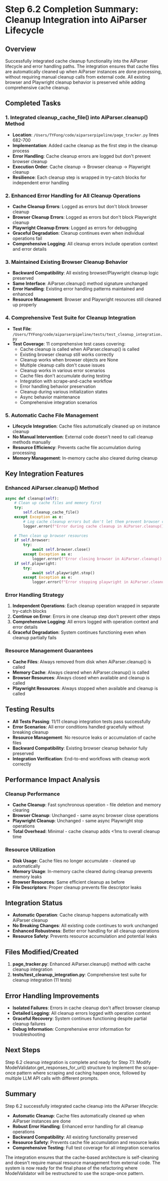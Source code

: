 # Step 6.2 Completion Summary: Cleanup Integration into AiParser Lifecycle

## Overview
Successfully integrated cache cleanup functionality into the AiParser lifecycle and error handling paths. The integration ensures that cache files are automatically cleaned up when AiParser instances are done processing, without requiring manual cleanup calls from external code. All existing browser and Playwright cleanup behavior is preserved while adding comprehensive cache cleanup.

## Completed Tasks

### 1. Integrated cleanup_cache_file() into AiParser.cleanup() Method
- **Location**: `/Users/TYFong/code/aiparserpipeline/page_tracker.py` lines 682-700
- **Implementation**: Added cache cleanup as the first step in the cleanup process
- **Error Handling**: Cache cleanup errors are logged but don't prevent browser cleanup
- **Execution Order**: Cache cleanup → Browser cleanup → Playwright cleanup
- **Resilience**: Each cleanup step is wrapped in try-catch blocks for independent error handling

### 2. Enhanced Error Handling for All Cleanup Operations
- **Cache Cleanup Errors**: Logged as errors but don't block browser cleanup
- **Browser Cleanup Errors**: Logged as errors but don't block Playwright cleanup
- **Playwright Cleanup Errors**: Logged as errors for debugging
- **Graceful Degradation**: Cleanup continues even when individual operations fail
- **Comprehensive Logging**: All cleanup errors include operation context and error details

### 3. Maintained Existing Browser Cleanup Behavior
- **Backward Compatibility**: All existing browser/Playwright cleanup logic preserved
- **Same Interface**: AiParser.cleanup() method signature unchanged
- **Error Handling**: Existing error handling patterns maintained and enhanced
- **Resource Management**: Browser and Playwright resources still cleaned up properly

### 4. Comprehensive Test Suite for Cleanup Integration
- **Test File**: `/Users/TYFong/code/aiparserpipeline/tests/test_cleanup_integration.py`
- **Test Coverage**: 11 comprehensive test cases covering:
  - Cache cleanup is called when AiParser.cleanup() is called
  - Existing browser cleanup still works correctly
  - Cleanup works when browser objects are None
  - Multiple cleanup calls don't cause issues
  - Cleanup works in various error scenarios
  - Cache files don't accumulate during testing
  - Integration with scrape-and-cache workflow
  - Error handling behavior preservation
  - Cleanup during various initialization states
  - Async behavior maintenance
  - Comprehensive integration scenarios

### 5. Automatic Cache File Management
- **Lifecycle Integration**: Cache files automatically cleaned up on instance cleanup
- **No Manual Intervention**: External code doesn't need to call cleanup methods manually
- **Resource Efficiency**: Prevents cache file accumulation during processing
- **Memory Management**: In-memory cache also cleared during cleanup

## Key Integration Features

### Enhanced AiParser.cleanup() Method
```python
async def cleanup(self):
    # Clean up cache files and memory first
    try:
        self.cleanup_cache_file()
    except Exception as e:
        # Log cache cleanup errors but don't let them prevent browser cleanup
        logger.error(f"Error during cache cleanup in AiParser.cleanup(): {type(e).__name__}: {e}")
    
    # Then clean up browser resources
    if self.browser:
        try:
            await self.browser.close()
        except Exception as e:
            logger.error(f"Error closing browser in AiParser.cleanup(): {type(e).__name__}: {e}")
    if self.playwright:
        try:
            await self.playwright.stop()
        except Exception as e:
            logger.error(f"Error stopping playwright in AiParser.cleanup(): {type(e).__name__}: {e}")
```

### Error Handling Strategy
1. **Independent Operations**: Each cleanup operation wrapped in separate try-catch blocks
2. **Continue on Error**: Errors in one cleanup step don't prevent other steps
3. **Comprehensive Logging**: All errors logged with operation context and error details
4. **Graceful Degradation**: System continues functioning even when cleanup partially fails

### Resource Management Guarantees
- **Cache Files**: Always removed from disk when AiParser.cleanup() is called
- **Memory Cache**: Always cleared when AiParser.cleanup() is called
- **Browser Resources**: Always closed when available and cleanup is called
- **Playwright Resources**: Always stopped when available and cleanup is called

## Testing Results
- **All Tests Passing**: 11/11 cleanup integration tests pass successfully
- **Error Scenarios**: All error conditions handled gracefully without breaking cleanup
- **Resource Management**: No resource leaks or accumulation of cache files
- **Backward Compatibility**: Existing browser cleanup behavior fully preserved
- **Integration Verification**: End-to-end workflows with cleanup work correctly

## Performance Impact Analysis

### Cleanup Performance
- **Cache Cleanup**: Fast synchronous operation - file deletion and memory clearing
- **Browser Cleanup**: Unchanged - same async browser close operations
- **Playwright Cleanup**: Unchanged - same async Playwright stop operations
- **Total Overhead**: Minimal - cache cleanup adds <1ms to overall cleanup time

### Resource Utilization
- **Disk Usage**: Cache files no longer accumulate - cleaned up automatically
- **Memory Usage**: In-memory cache cleared during cleanup prevents memory leaks
- **Browser Resources**: Same efficient cleanup as before
- **File Descriptors**: Proper cleanup prevents file descriptor leaks

## Integration Status
- **Automatic Operation**: Cache cleanup happens automatically with AiParser cleanup
- **No Breaking Changes**: All existing code continues to work unchanged
- **Enhanced Robustness**: Better error handling for all cleanup operations
- **Resource Safety**: Prevents resource accumulation and potential leaks

## Files Modified/Created
1. **page_tracker.py**: Enhanced AiParser.cleanup() method with cache cleanup integration
2. **tests/test_cleanup_integration.py**: Comprehensive test suite for cleanup integration (11 tests)

## Error Handling Improvements
- **Isolated Failures**: Errors in cache cleanup don't affect browser cleanup
- **Detailed Logging**: All cleanup errors logged with operation context
- **Graceful Recovery**: System continues functioning despite partial cleanup failures
- **Debug Information**: Comprehensive error information for troubleshooting

## Next Steps
Step 6.2 cleanup integration is complete and ready for Step 7.1: Modify ModelValidator.get_responses_for_url() structure to implement the scrape-once pattern where scraping and caching happen once, followed by multiple LLM API calls with different prompts.

## Summary
Step 6.2 successfully integrated cache cleanup into the AiParser lifecycle:
- **Automatic Cleanup**: Cache files automatically cleaned up when AiParser instances are done
- **Robust Error Handling**: Enhanced error handling for all cleanup operations
- **Backward Compatibility**: All existing functionality preserved
- **Resource Safety**: Prevents cache file accumulation and resource leaks
- **Comprehensive Testing**: Full test coverage for all integration scenarios

The integration ensures that the cache-based architecture is self-cleaning and doesn't require manual resource management from external code. The system is now ready for the final phase of the refactoring where ModelValidator will be restructured to use the scrape-once pattern.